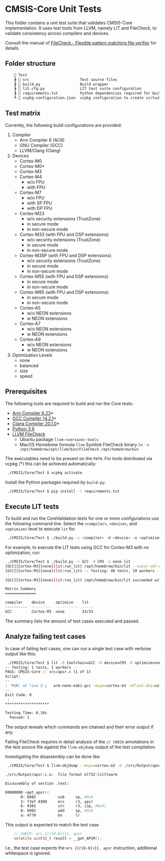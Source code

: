 # CMSIS-Core Unit Tests

This folder contains a unit test suite that validates CMSIS-Core implementation.
It uses test tools from LLVM, namely LIT and FileCheck, to validate consistency across compilers and devices.

Consult the manual of [FileCheck - Flexible pattern matching file verifier](https://llvm.org/docs/CommandGuide/FileCheck.html)
for details.

## Folder structure

```txt
    📂 Test
    ┣ 📂 src                       Test source files
    ┣ 📂 build.py                  Build wrapper
    ┣ 📂 lit.cfg.py                LIT test suite configuration
    ┣ 📂 requirements.txt          Python dependencies required for build.py script
    ┗ 📂 vcpkg-configuration.json  vcpkg configuration to create virtual environment required for running these tests
```

## Test matrix

Currently, the following build configurations are provided:

1. Compiler
   - Arm Compiler 6 (AC6)
   - GNU Compiler (GCC)
   - LLVM/Clang (Clang)
2. Devices
   - Cortex-M0
   - Cortex-M0+
   - Cortex-M3
   - Cortex-M4
     - w/o FPU
     - with FPU
   - Cortex-M7
     - w/o FPU
     - with SP FPU
     - with DP FPU
   - Cortex-M23
     - w/o security extensions (TrustZone)
     - in secure mode
     - in non-secure mode
   - Cortex-M33 (with FPU and DSP extensions)
     - w/o security extensions (TrustZone)
     - in secure mode
     - in non-secure mode
   - Cortex-M35P (with FPU and DSP extensions)
     - w/o security extensions (TrustZone)
     - in secure mode
     - in non-secure mode
   - Cortex-M55 (with FPU and DSP extensions)
     - in secure mode
     - in non-secure mode
   - Cortex-M85 (with FPU and DSP extensions)
     - in secure mode
     - in non-secure mode
   - Cortex-A5
     - w/o NEON extensions
     - w NEON extensions
   - Cortex-A7
     - w/o NEON extensions
     - w NEON extensions
   - Cortex-A9
     - w/o NEON extensions
     - w NEON extensions
3. Optimization Levels
   - none
   - balanced
   - size
   - speed

## Prerequisites

The following tools are required to build and run the Core tests:

- [Arm Compiler 6.23](https://artifacts.tools.arm.com/arm-compiler/6.23/32/)*
- [GCC Compiler 14.2.1](https://artifacts.keil.arm.com/arm-none-eabi-gcc/14.2.1/)*
- [Clang Compiler 20.1.0](https://github.com/ARM-software/LLVM-embedded-toolchain-for-Arm/releases/tag/release-20.1.0)*
- [Python 3.9](https://www.python.org/downloads/)
- [LLVM FileCheck](https://github.com/llvm/llvm-project/releases/)
  - Ubuntu package `llvm-<version>-tools`
  - MacOS Homebrew formula `llvm`
    Symlink FileCheck binary `ln -s /opt/homebrew/opt/llvm/bin/FileCheck /opt/homebrew/bin`

The executables need to be present on the `PATH`.
For tools distributed via vcpkg (*) this can be achieved automatically:

```bash
 ./CMSIS/Core/Test $ vcpkg activate
```

Install the Python packages required by `build.py`:

```bash
 ./CMSIS/Core/Test $ pip install -r requirements.txt
```

## Execute LIT tests

To build and run the CoreValidation tests for one or more configurations use the following command line.
Select the `<compiler>`, `<device>`, and `<optimize>` level to execute `lit` for.

```bash
 ./CMSIS/Core/Test $ ./build.py -c <compiler> -d <device> -o <optimize> [lit]
```

For example, to execute the LIT tests using GCC for Cortex-M3 with no optimization, run:

```bash
 ./CMSIS/Core/Test $ ./build.py -c GCC -d CM3 -o none lit
[GCC][Cortex-M3][none](lit:run_lit) /opt/homebrew/bin/lit --xunit-xml-output lit.xml -D toolchain=GCC -D device=CM3 -D optimize=none src
[GCC][Cortex-M3][none](lit:run_lit) -- Testing: 49 tests, 10 workers --
 :
[GCC][Cortex-M3][none](lit:run_lit) /opt/homebrew/bin/lit succeeded with exit code 0

Matrix Summary
==============

compiler    device     optimize    lit
----------  ---------  ----------  -----
GCC         Cortex-M3  none        33/33
```

The summary lists the amount of test cases executed and passed.

## Analyze failing test cases

In case of failing test cases, one can run a single test case with verbose output like this:

```bash
 ./CMSIS/Core/Test $ lit -D toolchain=GCC -D device=CM3 -D optimize=none -a src/apsr.c
-- Testing: 1 tests, 1 workers --
PASS: CMSIS-Core :: src/apsr.c (1 of 1)
Script:
--
: 'RUN: at line 2';   arm-none-eabi-gcc -mcpu=cortex-m3 -mfloat-abi=soft -O1 -I ../Include -D CORE_HEADER="core_cm3.h" -c -D __CM3_REV=0x0000U -D __MPU_PRESENT=1U -D __VTOR_PRESENT=1U -D __NVIC_PRIO_BITS=3U -D __Vendor_SysTickConfig=0U -o ./src/Output/apsr.c.o ./src/apsr.c; llvm-objdump --mcpu=cortex-m3 -d ./src/Output/apsr.c.o | FileCheck --allow-unused-prefixes --check-prefixes CHECK,CHECK-THUMB ./src/apsr.c
--
Exit Code: 0
 :
********************

Testing Time: 0.10s
  Passed: 1
```

The output reveals which commands are chained and their error output if any.

Failing FileCheck requires in detail analysis of the `// CHECK` annotations in the test source file
against the `llvm-objdump` output of the test compilation.

Investigating the disassembly can be done like

```bash
 ./CMSIS/Core/Test $ llvm-objdump --mcpu=cortex-m3 -d ./src/Output/apsr.c.o

./src/Output/apsr.c.o:  file format elf32-littlearm

Disassembly of section .text:

00000000 <get_apsr>:
       0: b082          sub     sp, #0x8
       2: f3ef 8300     mrs     r3, apsr
       6: 9301          str     r3, [sp, #0x4]
       8: b002          add     sp, #0x8
       a: 4770          bx      lr
```

This output is expected to match the test case

```c
    // CHECK: mrs {{r[0-9]+}}, apsr
    volatile uint32_t result = __get_APSR();
```

I.e., the test case expects the `mrs {{r[0-9]+}}, apsr` instruction, additional whitespace is ignored.
